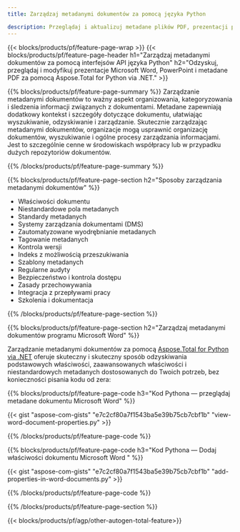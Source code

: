 ```yaml
---
title: Zarządzaj metadanymi dokumentów za pomocą języka Python 

description: Przeglądaj i aktualizuj metadane plików PDF, prezentacji programu Microsoft PowerPoint i dokumentów programu Word za pośrednictwem aplikacji w języku Python.
---
```


{{< blocks/products/pf/feature-page-wrap >}}
{{< blocks/products/pf/feature-page-header h1="Zarządzaj metadanymi dokumentów za pomocą interfejsów API języka Python" h2="Odzyskuj, przeglądaj i modyfikuj prezentacje Microsoft Word, PowerPoint i metadane PDF za pomocą Aspose.Total for Python via .NET." >}}

{{% blocks/products/pf/feature-page-summary %}}
Zarządzanie metadanymi dokumentów to ważny aspekt organizowania, kategoryzowania i śledzenia informacji związanych z dokumentami. Metadane zapewniają dodatkowy kontekst i szczegóły dotyczące dokumentu, ułatwiając wyszukiwanie, odzyskiwanie i zarządzanie. Skutecznie zarządzając metadanymi dokumentów, organizacje mogą usprawnić organizację dokumentów, wyszukiwanie i ogólne procesy zarządzania informacjami. Jest to szczególnie cenne w środowiskach współpracy lub w przypadku dużych repozytoriów dokumentów.

{{% /blocks/products/pf/feature-page-summary  %}}

{{% blocks/products/pf/feature-page-section  h2="Sposoby zarządzania metadanymi dokumentów" %}}

- Właściwości dokumentu 
- Niestandardowe pola metadanych 
- Standardy metadanych 
- Systemy zarządzania dokumentami (DMS) 
- Zautomatyzowane wyodrębnianie metadanych 
- Tagowanie metadanych 
- Kontrola wersji 
- Indeks z możliwością przeszukiwania 
- Szablony metadanych 
- Regularne audyty 
- Bezpieczeństwo i kontrola dostępu 
- Zasady przechowywania 
- Integracja z przepływami pracy 
- Szkolenia i dokumentacja

{{% /blocks/products/pf/feature-page-section %}}

{{% blocks/products/pf/feature-page-section  h2="Zarządzaj metadanymi dokumentów programu Microsoft Word" %}}

Zarządzanie metadanymi dokumentów za pomocą [Aspose.Total for Python via .NET](https://products.aspose.com/total/python-net/) oferuje skuteczny i skuteczny sposób odzyskiwania podstawowych właściwości, zaawansowanych właściwości i niestandardowych metadanych dostosowanych do Twoich potrzeb, bez konieczności pisania kodu od zera:

{{% blocks/products/pf/feature-page-code h3="Kod Pythona — przeglądaj metadane dokumentu Microsoft Word" %}}

{{< gist "aspose-com-gists" "e7c2cf80a7f1543ba5e39b75cb7cbf1b" "view-word-document-properties.py" >}}

{{% /blocks/products/pf/feature-page-code  %}}

{{% blocks/products/pf/feature-page-code h3="Kod Pythona — Dodaj właściwości dokumentu Microsoft Word " %}}

{{< gist "aspose-com-gists" "e7c2cf80a7f1543ba5e39b75cb7cbf1b" "add-properties-in-word-documents.py" >}}

{{% /blocks/products/pf/feature-page-code  %}}

{{% /blocks/products/pf/feature-page-section %}}

{{< blocks/products/pf/agp/other-autogen-total-feature>}}